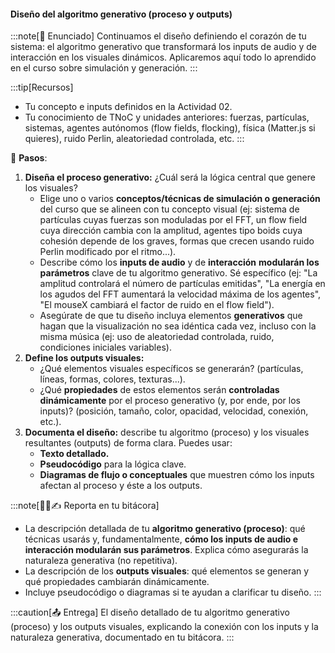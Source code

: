 #### Diseño del algoritmo generativo (proceso y outputs)

:::note[🎯 Enunciado]
Continuamos el diseño definiendo el corazón de tu sistema: el algoritmo generativo que transformará los inputs de audio y de interacción en los visuales dinámicos. Aplicaremos aquí todo lo aprendido en el curso sobre simulación y generación.
:::

:::tip[Recursos]
-   Tu concepto e inputs definidos en la Actividad 02.
-   Tu conocimiento de TNoC y unidades anteriores: fuerzas, partículas, sistemas, agentes autónomos (flow fields, flocking), física (Matter.js si quieres), ruido Perlin, aleatoriedad controlada, etc.
:::

👣 **Pasos**:

1.  **Diseña el proceso generativo:** ¿Cuál será la lógica central que genere los visuales?
    *   Elige uno o varios **conceptos/técnicas de simulación o generación** del curso que se alineen con tu concepto visual (ej: sistema de partículas cuyas fuerzas son moduladas por el FFT, un flow field cuya dirección cambia con la amplitud, agentes tipo boids cuya cohesión depende de los graves, formas que crecen usando ruido Perlin modificado por el ritmo...).
    *   Describe cómo los **inputs de audio** y de **interacción** **modularán los parámetros** clave de tu algoritmo generativo. Sé específico (ej: "La amplitud controlará el número de partículas emitidas", "La energía en los agudos del FFT aumentará la velocidad máxima de los agentes", "El mouseX cambiará el factor de ruido en el flow field").
    *   Asegúrate de que tu diseño incluya elementos **generativos** que hagan que la visualización no sea idéntica cada vez, incluso con la misma música (ej: uso de aleatoriedad controlada, ruido, condiciones iniciales variables).
2.  **Define los outputs visuales:**
    *   ¿Qué elementos visuales específicos se generarán? (partículas, líneas, formas, colores, texturas...).
    *   ¿Qué **propiedades** de estos elementos serán **controladas dinámicamente** por el proceso generativo (y, por ende, por los inputs)? (posición, tamaño, color, opacidad, velocidad, conexión, etc.).
3.  **Documenta el diseño:** describe tu algoritmo (proceso) y los visuales resultantes (outputs) de forma clara. Puedes usar:
    *   **Texto detallado.**
    *   **Pseudocódigo** para la lógica clave.
    *   **Diagramas de flujo o conceptuales** que muestren cómo los inputs afectan al proceso y éste a los outputs.

:::note[🧐🧪✍️ Reporta en tu bitácora]

-   La descripción detallada de tu **algoritmo generativo (proceso)**: qué técnicas usarás y, fundamentalmente, **cómo los inputs de audio e interacción modularán sus parámetros**. Explica cómo asegurarás la naturaleza generativa (no repetitiva).
-   La descripción de los **outputs visuales**: qué elementos se generan y qué propiedades cambiarán dinámicamente.
-   Incluye pseudocódigo o diagramas si te ayudan a clarificar tu diseño.
:::

:::caution[📤 Entrega]
El diseño detallado de tu algoritmo generativo (proceso) y los outputs visuales, explicando la conexión con los inputs y la naturaleza generativa, documentado en tu bitácora.
:::
